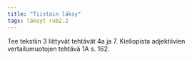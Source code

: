 ```yaml
---
title: "Tiistain läksy"
tags: läksyt rub2.2
---
```


Tee tekstiin 3 liittyvät tehtävät 4a ja 7. Kieliopista adjektiivien vertailumuotojen tehtävä 1A s. 162.